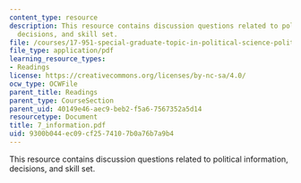 ```yaml
---
content_type: resource
description: This resource contains discussion questions related to political information,
  decisions, and skill set.
file: /courses/17-951-special-graduate-topic-in-political-science-political-behavior-fall-2005/9300b044ec09cf2574107b0a76b7a9b4_7_information.pdf
file_type: application/pdf
learning_resource_types:
- Readings
license: https://creativecommons.org/licenses/by-nc-sa/4.0/
ocw_type: OCWFile
parent_title: Readings
parent_type: CourseSection
parent_uid: 40149e46-aec9-beb2-f5a6-7567352a5d14
resourcetype: Document
title: 7_information.pdf
uid: 9300b044-ec09-cf25-7410-7b0a76b7a9b4
---
```

This resource contains discussion questions related to political information, decisions, and skill set.